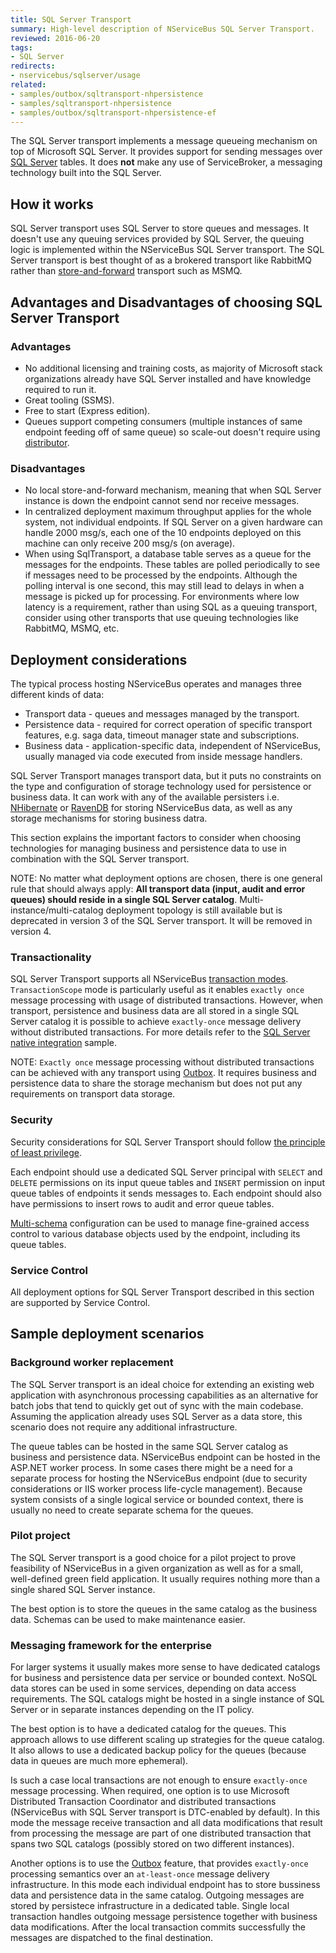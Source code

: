 ```yaml
---
title: SQL Server Transport
summary: High-level description of NServiceBus SQL Server Transport.
reviewed: 2016-06-20
tags:
- SQL Server
redirects:
- nservicebus/sqlserver/usage
related:
- samples/outbox/sqltransport-nhpersistence
- samples/sqltransport-nhpersistence
- samples/outbox/sqltransport-nhpersistence-ef
---
```


The SQL Server transport implements a message queueing mechanism on top of Microsoft SQL Server. It provides support for sending messages over [SQL Server](http://www.microsoft.com/en-au/server-cloud/products/sql-server/) tables. It does **not** make any use of ServiceBroker, a messaging technology built into the SQL Server.


## How it works

SQL Server transport uses SQL Server to store queues and messages. It doesn't use any queuing services provided by SQL Server, the queuing logic is implemented within the NServiceBus SQL Server transport. The SQL Server transport is best thought of as a brokered transport like RabbitMQ rather than [store-and-forward](/nservicebus/architecture/principles.md#drilling-down-into-details-store-and-forward-messaging) transport such as MSMQ.


## Advantages and Disadvantages of choosing SQL Server Transport


### Advantages

 * No additional licensing and training costs, as majority of Microsoft stack organizations already have SQL Server installed and have knowledge required to run it.
 * Great tooling (SSMS).
 * Free to start (Express edition).
 * Queues support competing consumers (multiple instances of same endpoint feeding off of same queue) so scale-out doesn't require using [distributor](/nservicebus/scalability-and-ha/distributor/).


### Disadvantages

 * No local store-and-forward mechanism, meaning that when SQL Server instance is down the endpoint cannot send nor receive messages.
 * In centralized deployment maximum throughput applies for the whole system, not individual endpoints. If SQL Server on a given hardware can handle 2000 msg/s, each one of the 10 endpoints deployed on this machine can only receive 200 msg/s (on average).
 * When using SqlTransport, a database table serves as a queue for the messages for the endpoints. These tables are polled periodically to see if messages need to be processed by the endpoints. Although the polling interval is one second, this may still lead to delays in when a message is picked up for processing. For environments where low latency is a requirement, rather than using SQL as a queuing transport, consider using other transports that use queuing technologies like RabbitMQ, MSMQ, etc.


## Deployment considerations 

The typical process hosting NServiceBus operates and manages three different kinds of data:
 * Transport data - queues and messages managed by the transport.
 * Persistence data - required for correct operation of specific transport features, e.g. saga data, timeout manager state and subscriptions.
 * Business data - application-specific data, independent of NServiceBus, usually managed via code executed from inside message handlers.

SQL Server Transport manages transport data, but it puts no constraints on the type and configuration of storage technology used for persistence or business data. It can work with any of the available persisters i.e. [NHibernate](/nservicebus/nhibernate) or [RavenDB](/nservicebus/ravendb/) for storing NServiceBus data, as well as any storage mechanisms for storing business datra.

This section explains the important factors to consider when choosing technologies for managing business and persistence data to use in combination with the SQL Server transport.
 
NOTE: No matter what deployment options are chosen, there is one general rule that should always apply: **All transport data (input, audit and error queues) should reside in a single SQL Server catalog**. Multi-instance/multi-catalog deployment topology is still available but is deprecated in version 3 of the SQL Server transport. It will be removed in version 4.

### Transactionality
SQL Server Transport supports all NServiceBus [transaction modes](/nservicebus/transports/transactions.md). `TransactionScope` mode is particularly useful as it enables `exactly once` message processing with usage of distributed transactions. However, when transport, persistence and business data are all stored in a single SQL Server catalog it is possible to achieve `exactly-once` message delivery without distributed transactions. For more details refer to the [SQL Server native integration](/samples/sqltransport/native-integration/) sample.

NOTE: `Exactly once` message processing without distributed transactions can be achieved with any transport using [Outbox](/nservicebus/outbox/). It requires business and persistence data to share the storage mechanism but does not put any requirements on transport data storage.


### Security 

Security considerations for SQL Server Transport should follow [the principle of least privilege](https://en.wikipedia.org/wiki/Principle_of_least_privilege). 

Each endpoint should use a dedicated SQL Server principal with `SELECT` and `DELETE` permissions on its input queue tables and `INSERT` permission on input queue tables of endpoints it sends messages to. Each endpoint should also have permissions to insert rows to audit and error queue tables.

[Multi-schema](/nservicebus/sqlserver/configuration.md#multiple-custom-schemas) configuration can be used to manage fine-grained access control to various database objects used by the endpoint, including its queue tables.


### Service Control

All deployment options for SQL Server Transport described in this section are supported by Service Control.


## Sample deployment scenarios


### Background worker replacement

The SQL Server transport is an ideal choice for extending an existing web application with asynchronous processing capabilities as an alternative for batch jobs that tend to quickly get out of sync with the main codebase. Assuming the application already uses SQL Server as a data store, this scenario does not require any additional infrastructure.

The queue tables can be hosted in the same SQL Server catalog as business and persistence data. NServiceBus endpoint can be hosted in the ASP.NET worker process. In some cases there might be a need for a separate process for hosting the NServiceBus endpoint (due to security considerations or IIS worker process life-cycle management). Because system consists of a single logical service or bounded context, there is usually no need to create separate schema for the queues.


### Pilot project

The SQL Server transport is a good choice for a pilot project to prove feasibility of NServiceBus in a given organization as well as for a small, well-defined green field application. It usually requires nothing more than a single shared SQL Server instance.

The best option is to store the queues in the same catalog as the business data. Schemas can be used to make maintenance easier. 


### Messaging framework for the enterprise

For larger systems it usually makes more sense to have dedicated catalogs for business and persistence data per service or bounded context. NoSQL data stores can be used in some services, depending on data access requirements. The SQL catalogs might be hosted in a single instance of SQL Server or in separate instances depending on the IT policy.

The best option is to have a dedicated catalog for the queues. This approach allows to use different scaling up strategies for the queue catalog. It also allows to use a dedicated backup policy for the queues (because data in queues are much more ephemeral). 

Is such a case local transactions are not enough to ensure `exactly-once` message processing. When required, one option is to use Microsoft Distributed Transaction Coordinator and distributed transactions (NServiceBus with SQL Server transport is DTC-enabled by default). In this mode the message receive transaction and all data modifications that result from processing the message are part of one distributed transaction that spans two SQL catalogs (possibly stored on two different instances).

Another options is to use the [Outbox](/nservicebus/outbox/) feature, that provides `exactly-once` processing semantics over an `at-least-once` message delivery infrastructure. In this mode each individual endpoint has to store bussiness data and persistence data in the same catalog. Outgoing messages are stored by persistece infrastructure in a dedicated table. Single local transaction handles outgoing message persistence together with business data modifications. After the local transaction commits successfully the messages are dispatched to the final destination.
